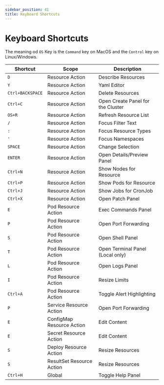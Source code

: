 ```yaml
---
sidebar_position: 41
title: Keyboard Shortcuts
---
```


# Keyboard Shortcuts

The meaning od `OS` Key is the `Command` key on MacOS and the `Control` key on Linux/Windows.

| Shortcut         | Scope                     | Description                       |
|------------------|---------------------------|-----------------------------------|
| `D`              | Resource Action           | Describe Resources                |
| `Y`              | Resource Action           | Yaml Editor                       |
| `Ctrl+BACKSPACE` | Resource Action           | Delete Resources                  |
| `Ctrl+C`         | Resource Action           | Open Create Panel for the Cluster |
| `OS+R`           | Resource Action           | Refresh Resource List             |
| `/`              | Resource Action           | Focus Filter Text                 |
| `:`              | Resource Action           | Focus Resource Types              | 
| `'`              | Resource Action           | Focus Namespaces                  | 
| `SPACE`          | Resource Action           | Change Selection                  |
| `ENTER`          | Resource Action           | Open Details/Preview Panel        |
| `Ctrl+N`         | Resource Action           | Show Nodes for Resource           |
| `Ctrl+P`         | Resource Action           | Show Pods for Resource            |
| `Ctrl+J`         | Resource Action           | Show Jobs for CronJob             |
| `Ctrl+X`         | Resource Action           | Open Patch Panel                  |
| `E`              | Pod Resource Action       | Exec Commands Panel               |
| `P`              | Pod Resource Action       | Open Port Forwarding              |
| `S`              | Pod Resource Action       | Open Shell Panel                  |
| `T`              | Pod Resource Action       | Open Terminal Panel (Local only)  |
| `L`              | Pod Resource Action       | Open Logs Panel                   |
| `I`              | Pod Resource Action       | Resize Limits                     |
| `Ctrl+A`         | Pod Resource Action       | Toggle Alert Highlighting         |
| `P`              | Service Resource Action   | Open Port Forwarding              |
| `E`              | ConfigMap Resource Action | Edit Content                      |
| `E`              | Secret Resource Action    | Edit Content                      |
| `S`              | Deploy Resource Action    | Resize Resources                  |
| `S`              | ResultSet Resource Action | Resize Resources                  |
| `Ctrl+H`         | Global                    | Toggle Help Panel                 |

